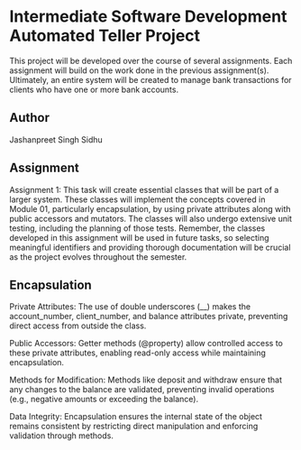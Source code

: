 # Intermediate Software Development Automated Teller Project
This project will be developed over the course of several assignments.  Each assignment will build on the work done in the previous assignment(s).  Ultimately, an entire system will be created to manage bank transactions for clients who have one or more bank accounts.

## Author
Jashanpreet Singh Sidhu

## Assignment
Assignment 1: This task will create essential classes that will be part of a larger system. These classes will implement the concepts covered in Module 01, particularly encapsulation, by using private attributes along with public accessors and mutators. The classes will also undergo extensive unit testing, including the planning of those tests. Remember, the classes developed in this assignment will be used in future tasks, so selecting meaningful identifiers and providing thorough documentation will be crucial as the project evolves throughout the semester.


## Encapsulation
Private Attributes: The use of double underscores (__) makes the account_number, client_number, and balance attributes private, preventing direct access from outside the class.

Public Accessors: Getter methods (@property) allow controlled access to these private attributes, enabling read-only access while maintaining encapsulation.

Methods for Modification: Methods like deposit and withdraw ensure that any changes to the balance are validated, preventing invalid operations (e.g., negative amounts or exceeding the balance).

Data Integrity: Encapsulation ensures the internal state of the object remains consistent by restricting direct manipulation and enforcing validation through methods.

